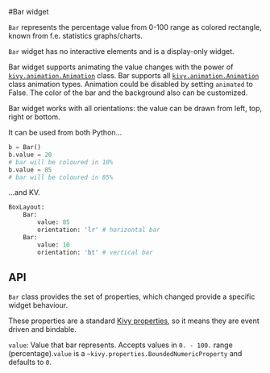 #Bar widget

`Bar` represents the percentage value from 0-100 range
as colored rectangle, known from f.e. statistics graphs/charts.

`Bar` widget has no interactive elements and is a display-only widget.

Bar widget supports animating the value changes
with the power of [`kivy.animation.Animation`](https://kivy.org/docs/api-kivy.animation.html) class. Bar supports all [`kivy.animation.Animation`](https://kivy.org/docs/api-kivy.animation.html) class animation types. Animation could be disabled by setting `animated` to False. The color of the bar and the background also can be customized.

Bar widget works with all orientations: the value can be drawn
from left, top, right or bottom.

It can be used from both Python...

```python
b = Bar()
b.value = 20
# bar will be coloured in 10%
b.value = 85
# bar will be coloured in 85%
```

...and KV.

```python
BoxLayout:
    Bar:
        value: 85
        orientation: 'lr' # horizontal bar
    Bar:
        value: 10
        orientation: 'bt' # vertical bar
```

## API

`Bar` class provides the set of properties, which changed provide a specific widget behaviour.

These properties are a standard [Kivy properties](https://kivy.org/docs/api-kivy.properties.html), so it means they are event driven and bindable.

`value`: Value that bar represents. Accepts values in `0. - 100.` range (percentage).`value` is a `~kivy.properties.BoundedNumericProperty` and defaults to `0`.
